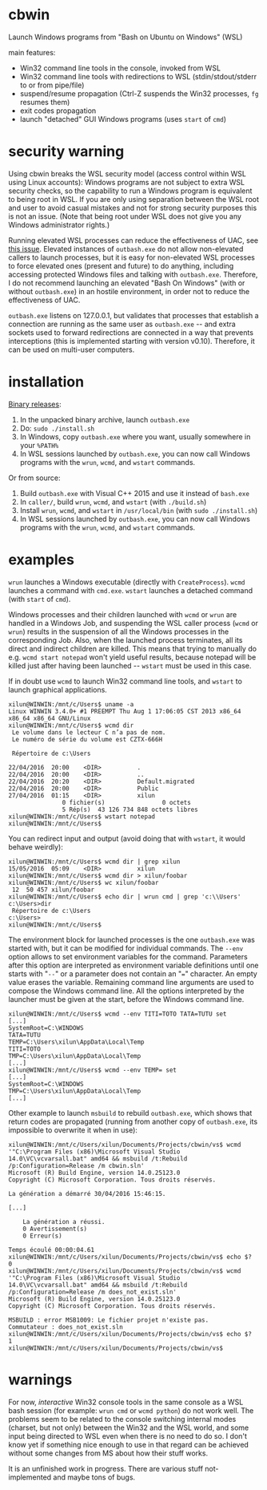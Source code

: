 # cbwin

Launch Windows programs from "Bash on Ubuntu on Windows" (WSL)

main features:

* Win32 command line tools in the console, invoked from WSL
* Win32 command line tools with redirections to WSL (stdin/stdout/stderr to or from pipe/file)
* suspend/resume propagation (Ctrl-Z suspends the Win32 processes, `fg` resumes them)
* exit codes propagation
* launch "detached" GUI Windows programs (uses `start` of `cmd`)


# security warning

Using cbwin breaks the WSL security model (access control within WSL using Linux
accounts): Windows programs are not subject to extra WSL security checks, so the
capability to run a Windows program is equivalent to being root in WSL. If you
are only using separation between the WSL root and user to avoid casual mistakes
and not for strong security purposes this is not an issue. (Note that being root
under WSL does not give you any Windows administrator rights.)

Running elevated WSL processes can reduce the effectiveness of UAC, see
[this issue](https://github.com/Microsoft/BashOnWindows/issues/626).
Elevated instances of `outbash.exe` do not allow non-elevated callers to launch
processes, but it is easy for non-elevated WSL processes to force elevated ones
(present and future) to do anything, including accessing protected Windows files
and talking with `outbash.exe`. Therefore, I do not recommend launching an
elevated "Bash On Windows" (with or without `outbash.exe`) in an hostile
environment, in order not to reduce the effectiveness of UAC.

`outbash.exe` listens on 127.0.0.1, but validates that processes that establish
a connection are running as the same user as `outbash.exe` -- and extra sockets
used to forward redirections are connected in a way that prevents interceptions
(this is implemented starting with version v0.10). Therefore, it can be used on
multi-user computers.

# installation

[Binary releases](https://github.com/xilun/cbwin/releases):

1. In the unpacked binary archive, launch `outbash.exe`
2. Do: `sudo ./install.sh`
3. In Windows, copy `outbash.exe` where you want, usually somewhere in your `%PATH%`
4. In WSL sessions launched by `outbash.exe`, you can now call Windows programs with the `wrun`, `wcmd`, and `wstart` commands.

Or from source:

1. Build `outbash.exe` with Visual C++ 2015 and use it instead of `bash.exe`
2. In `caller/`, build `wrun`, `wcmd`, and `wstart` (with `./build.sh`)
3. Install `wrun`, `wcmd`, and `wstart` in `/usr/local/bin` (with `sudo ./install.sh`)
4. In WSL sessions launched by `outbash.exe`, you can now call Windows programs with the `wrun`, `wcmd`, and `wstart` commands.


# examples

`wrun` launches a Windows executable (directly with `CreateProcess`).
`wcmd` launches a command with `cmd.exe`.
`wstart` launches a detached command (with `start` of `cmd`).

Windows processes and their children launched with `wcmd` or `wrun` are handled
in a Windows Job, and suspending the WSL caller process (`wcmd` or `wrun`)
results in the suspension of all the Windows processes in the corresponding Job.
Also, when the launched process terminates, all its direct and indirect children
are killed. This means that trying to manually do e.g. `wcmd start notepad`
won't yield useful results, because notepad will be killed just after having
been launched -- `wstart` must be used in this case.

If in doubt use `wcmd` to launch Win32 command line tools, and `wstart` to
launch graphical applications.

    xilun@WINWIN:/mnt/c/Users$ uname -a
    Linux WINWIN 3.4.0+ #1 PREEMPT Thu Aug 1 17:06:05 CST 2013 x86_64 x86_64 x86_64 GNU/Linux
    xilun@WINWIN:/mnt/c/Users$ wcmd dir
     Le volume dans le lecteur C n’a pas de nom.
     Le numéro de série du volume est CZTX-666H
    
     Répertoire de c:\Users
    
    22/04/2016  20:00    <DIR>          .
    22/04/2016  20:00    <DIR>          ..
    22/04/2016  20:20    <DIR>          Default.migrated
    22/04/2016  20:00    <DIR>          Public
    27/04/2016  01:15    <DIR>          xilun
                   0 fichier(s)                0 octets
                   5 Rép(s)  43 126 734 848 octets libres
    xilun@WINWIN:/mnt/c/Users$ wstart notepad
    xilun@WINWIN:/mnt/c/Users$ 

You can redirect input and output (avoid doing that with `wstart`, it would
behave weirdly):

    xilun@WINWIN:/mnt/c/Users$ wcmd dir | grep xilun
    15/05/2016  05:09    <DIR>          xilun
    xilun@WINWIN:/mnt/c/Users$ wcmd dir > xilun/foobar
    xilun@WINWIN:/mnt/c/Users$ wc xilun/foobar
     12  50 457 xilun/foobar
    xilun@WINWIN:/mnt/c/Users$ echo dir | wrun cmd | grep 'c:\\Users'
    c:\Users>dir
     Répertoire de c:\Users
    c:\Users>
    xilun@WINWIN:/mnt/c/Users$ 

The environment block for launched processes is the one `outbash.exe` was
started with, but it can be modified for individual commands. The `--env` option
allows to set environment variables for the command. Parameters after this
option are interpreted as environment variable definitions until one starts with
"`--`" or a parameter does not contain an "`=`" character. An empty value erases
the variable. Remaining command line arguments are used to compose the Windows
command line. All the options interpreted by the launcher must be given at the
start, before the Windows command line.

    xilun@WINWIN:/mnt/c/Users$ wcmd --env TITI=TOTO TATA=TUTU set
    [...]
    SystemRoot=C:\WINDOWS
    TATA=TUTU
    TEMP=C:\Users\xilun\AppData\Local\Temp
    TITI=TOTO
    TMP=C:\Users\xilun\AppData\Local\Temp
    [...]
    xilun@WINWIN:/mnt/c/Users$ wcmd --env TEMP= set
    [...]
    SystemRoot=C:\WINDOWS
    TMP=C:\Users\xilun\AppData\Local\Temp
    [...]

Other example to launch `msbuild` to rebuild `outbash.exe`, which shows that
return codes are propagated (running from another copy of `outbash.exe`, its
impossible to overwrite it when in use):

    xilun@WINWIN:/mnt/c/Users/xilun/Documents/Projects/cbwin/vs$ wcmd '"C:\Program Files (x86)\Microsoft Visual Studio 14.0\VC\vcvarsall.bat" amd64 && msbuild /t:Rebuild /p:Configuration=Release /m cbwin.sln'
    Microsoft (R) Build Engine, version 14.0.25123.0
    Copyright (C) Microsoft Corporation. Tous droits réservés.
    
    La génération a démarré 30/04/2016 15:46:15.
    
    [...]
    
        La génération a réussi.
        0 Avertissement(s)
        0 Erreur(s)
    
    Temps écoulé 00:00:04.61
    xilun@WINWIN:/mnt/c/Users/xilun/Documents/Projects/cbwin/vs$ echo $?
    0
    xilun@WINWIN:/mnt/c/Users/xilun/Documents/Projects/cbwin/vs$ wcmd '"C:\Program Files (x86)\Microsoft Visual Studio 14.0\VC\vcvarsall.bat" amd64 && msbuild /t:Rebuild /p:Configuration=Release /m does_not_exist.sln'
    Microsoft (R) Build Engine, version 14.0.25123.0
    Copyright (C) Microsoft Corporation. Tous droits réservés.
    
    MSBUILD : error MSB1009: Le fichier projet n'existe pas.
    Commutateur : does_not_exist.sln
    xilun@WINWIN:/mnt/c/Users/xilun/Documents/Projects/cbwin/vs$ echo $?
    1
    xilun@WINWIN:/mnt/c/Users/xilun/Documents/Projects/cbwin/vs$ 


# warnings

For now, *interactive* Win32 console tools in the same console as a WSL bash
session (for example: `wrun cmd` or `wcmd python`) do not work well. The
problems seem to be related to the console switching internal modes (charset,
but not only) between the Win32 and the WSL world, and some input being directed
to WSL even when there is no need to do so. I don't know yet if something nice
enough to use in that regard can be achieved without some changes from MS about
how their stuff works.

It is an unfinished work in progress. There are various stuff not-implemented
and maybe tons of bugs.
